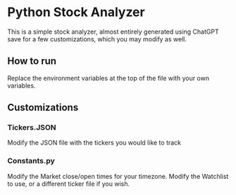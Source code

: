 # Python Stock Analyzer

This is a simple stock analyzer, almost entirely generated using ChatGPT save for a few customizations, which you may modify as well.

## How to run

Replace the environment variables at the top of the file with your own variables.

## Customizations

### Tickers.JSON

Modify the JSON file with the tickers you would like to track

### Constants.py

Modify the Market close/open times for your timezone.
Modify the Watchlist to use, or a different ticker file if you wish.
